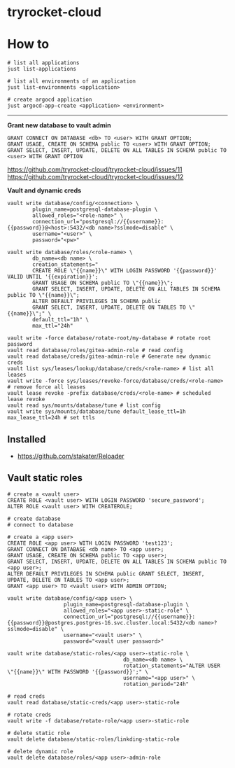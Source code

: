# tryrocket-cloud

# How to

    # list all applications
    just list-applications

    # list all environments of an application
    just list-environments <application>

    # create argocd application
    just argocd-app-create <application> <environment>

---

**Grant new database to vault admin**

    GRANT CONNECT ON DATABASE <db> TO <user> WITH GRANT OPTION;
    GRANT USAGE, CREATE ON SCHEMA public TO <user> WITH GRANT OPTION;
    GRANT SELECT, INSERT, UPDATE, DELETE ON ALL TABLES IN SCHEMA public TO <user> WITH GRANT OPTION



https://github.com/tryrocket-cloud/tryrocket-cloud/issues/11
https://github.com/tryrocket-cloud/tryrocket-cloud/issues/12

**Vault and dynamic creds**

    vault write database/config/<connection> \
            plugin_name=postgresql-database-plugin \
            allowed_roles="<role-name>" \
            connection_url="postgresql://{{username}}:{{password}}@<host>:5432/<db name>?sslmode=disable" \
            username="<user>" \
            password="<pw>"

    vault write database/roles/<role-name> \
            db_name=<db name> \
            creation_statements="
            CREATE ROLE \"{{name}}\" WITH LOGIN PASSWORD '{{password}}' VALID UNTIL '{{expiration}}';
            GRANT USAGE ON SCHEMA public TO \"{{name}}\";
            GRANT SELECT, INSERT, UPDATE, DELETE ON ALL TABLES IN SCHEMA public TO \"{{name}}\";
            ALTER DEFAULT PRIVILEGES IN SCHEMA public
            GRANT SELECT, INSERT, UPDATE, DELETE ON TABLES TO \"{{name}}\";" \
            default_ttl="1h" \
            max_ttl="24h"

    vault write -force database/rotate-root/my-database # rotate root password
    vault read database/roles/gitea-admin-role # read config
    vault read database/creds/gitea-admin-role # Generate new dynamic creds
    vault list sys/leases/lookup/database/creds/<role-name> # list all leases
    vault write -force sys/leases/revoke-force/database/creds/<role-name> # remove force all leases
    vault lease revoke -prefix database/creds/<role-name> # scheduled lease revoke
    vault read sys/mounts/database/tune # list config
    vault write sys/mounts/database/tune default_lease_ttl=1h max_lease_ttl=24h # set ttls 

## Installed

- https://github.com/stakater/Reloader


## Vault static roles

    # create a <vault user>
    CREATE ROLE <vault user> WITH LOGIN PASSWORD 'secure_password';
    ALTER ROLE <vault user> WITH CREATEROLE;

    # create database
    # connect to database

    # create a <app user>
    CREATE ROLE <app user> WITH LOGIN PASSWORD 'test123';
    GRANT CONNECT ON DATABASE <db name> TO <app user>;
    GRANT USAGE, CREATE ON SCHEMA public TO <app user>;
    GRANT SELECT, INSERT, UPDATE, DELETE ON ALL TABLES IN SCHEMA public TO <app user>;
    ALTER DEFAULT PRIVILEGES IN SCHEMA public GRANT SELECT, INSERT, UPDATE, DELETE ON TABLES TO <app user>;
    GRANT <app user> TO <vault user> WITH ADMIN OPTION;

    vault write database/config/<app user> \
                      plugin_name=postgresql-database-plugin \
                      allowed_roles="<app user>-static-role" \
                      connection_url="postgresql://{{username}}:{{password}}@postgres.postgres-16.svc.cluster.local:5432/<db name>?sslmode=disable" \
                      username="<vault user>" \
                      password="<vault user password>"

    vault write database/static-roles/<app user>-static-role \
                                         db_name=<db name> \
                                         rotation_statements="ALTER USER \"{{name}}\" WITH PASSWORD '{{password}}';" \
                                         username="<app user>" \
                                         rotation_period="24h"

    # read creds
    vault read database/static-creds/<app user>-static-role

    # rotate creds
    vault write -f database/rotate-role/<app user>-static-role

    # delete static role
    vault delete database/static-roles/linkding-static-role

    # delete dynamic role
    vault delete database/roles/<app user>-admin-role

